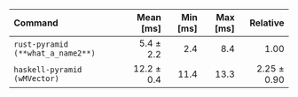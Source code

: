 | Command | Mean [ms] | Min [ms] | Max [ms] | Relative |
|:---|---:|---:|---:|---:|
| `rust-pyramid (**what_a_name2**)` | 5.4 ± 2.2 | 2.4 | 8.4 | 1.00 |
| `haskell-pyramid (wMVector)` | 12.2 ± 0.4 | 11.4 | 13.3 | 2.25 ± 0.90 |

